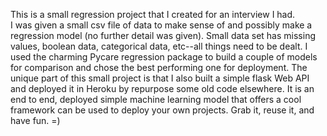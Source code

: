 This is a small regression project that I created for an interview I had.  
I was given a small csv file of data to make sense of and possibly make a regression model (no further detail was given).
Small data set has missing values, boolean data, categorical data, etc--all things need to be dealt.
I used the charming Pycare regression package to build a couple of models for comparison and chose the best performing one for deployment. 
The unique part of this small project is that I also built a simple flask Web API and deployed it in Heroku by repurpose some old code elsewhere.
It is an end to end, deployed simple machine learning model that offers a cool framework can be used to deploy your own projects. 
Grab it, reuse it, and have fun. =)

